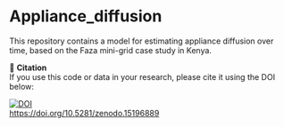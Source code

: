# Appliance_diffusion

This repository contains a model for estimating appliance diffusion over time, based on the Faza mini-grid case study in Kenya.

📄 **Citation**  
If you use this code or data in your research, please cite it using the DOI below:

[![DOI](https://zenodo.org/badge/DOI/10.5281/zenodo.15196889.svg)](https://doi.org/10.5281/zenodo.15196889)  
https://doi.org/10.5281/zenodo.15196889
